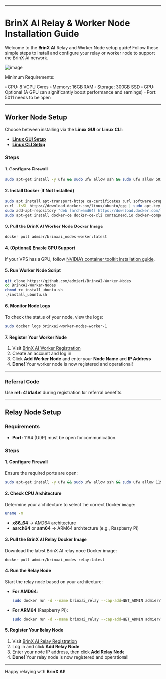 
---

# BrinX AI Relay & Worker Node Installation Guide

Welcome to the **BrinX AI** Relay and Worker Node setup guide! Follow these simple steps to install and configure your relay or worker node to support the BrinX AI network.

![image](https://github.com/user-attachments/assets/14d02543-5279-415e-9833-8ed87a90c841)

Minimum Requirements:

▫️ CPU: 8 VCPU Cores
▫️ Memory: 16GB RAM
▫️ Storage: 300GB SSD
▫️ GPU: Optional (A GPU can significantly boost performance and earnings)
▫️ Port: 5011 needs to be open

---

## Worker Node Setup

Choose between installing via the **Linux GUI** or **Linux CLI**:

- **[Linux GUI Setup](https://brinxai.gitbook.io/brinxai-depin-ai/worker-nodes-setup/worker-nodes-gui-setup-linux)**
- **[Linux CLI Setup](https://brinxai.gitbook.io/brinxai-depin-ai/worker-nodes-setup/worker-nodes-cli-setup)**

### Steps

#### 1. Configure Firewall
```bash
sudo apt-get install -y ufw && sudo ufw allow ssh && sudo ufw allow 5011/tcp && sudo ufw enable && sudo ufw status
```

#### 2. Install Docker (If Not Installed)
```bash
sudo apt install apt-transport-https ca-certificates curl software-properties-common -y
curl -fsSL https://download.docker.com/linux/ubuntu/gpg | sudo apt-key add -
sudo add-apt-repository "deb [arch=amd64] https://download.docker.com/linux/ubuntu focal stable"
sudo apt-get install docker-ce docker-ce-cli containerd.io docker-compose-plugin -y
```

#### 3. Pull the BrinX AI Worker Node Docker Image
```bash
docker pull admier/brinxai_nodes-worker:latest
```

#### 4. (Optional) Enable GPU Support
If your VPS has a GPU, follow [NVIDIA’s container toolkit installation guide](https://docs.nvidia.com/datacenter/cloud-native/container-toolkit/latest/install-guide.html).

#### 5. Run Worker Node Script
```bash
git clone https://github.com/admier1/BrinxAI-Worker-Nodes
cd BrinxAI-Worker-Nodes
chmod +x install_ubuntu.sh
./install_ubuntu.sh
```

#### 6. Monitor Node Logs
To check the status of your node, view the logs:
```bash
sudo docker logs brinxai-worker-nodes-worker-1
```

#### 7. Register Your Worker Node
1. Visit [BrinX AI Worker Registration](https://workers.brinxai.com/register.php?ref=41b1a4ef)
2. Create an account and log in
3. Click **Add Worker Node** and enter your **Node Name** and **IP Address**
4. **Done!** Your worker node is now registered and operational!

---

### Referral Code
Use **ref: 41b1a4ef** during registration for referral benefits.

---

## Relay Node Setup

### Requirements
- **Port:** 1194 (UDP) must be open for communication.

### Steps

#### 1. Configure Firewall
Ensure the required ports are open:
```bash
sudo apt-get install -y ufw && sudo ufw allow ssh && sudo ufw allow 1194/udp && sudo ufw enable && sudo ufw status
```

#### 2. Check CPU Architecture
Determine your architecture to select the correct Docker image:
```bash
uname -m
```
- **x86_64** → AMD64 architecture
- **aarch64** or **arm64** → ARM64 architecture (e.g., Raspberry Pi)

#### 3. Pull the BrinX AI Relay Docker Image
Download the latest BrinX AI relay node Docker image:
```bash
docker pull admier/brinxai_nodes-relay:latest
```

#### 4. Run the Relay Node
Start the relay node based on your architecture:
- **For AMD64**:
  ```bash
  sudo docker run -d --name brinxai_relay --cap-add=NET_ADMIN admier/brinxai_nodes-relay:latest
  ```
- **For ARM64** (Raspberry Pi):
  ```bash
  sudo docker run -d --name brinxai_relay --cap-add=NET_ADMIN admier/brinxai_nodes-relay:arm64
  ```

#### 5. Register Your Relay Node
1. Visit [BrinX AI Relay Registration](https://workers.brinxai.com/register.php?ref=41b1a4ef)
2. Log in and click **Add Relay Node**
3. Enter your node IP address, then click **Add Relay Node**
4. **Done!** Your relay node is now registered and operational!

---

Happy relaying with **BrinX AI**!
